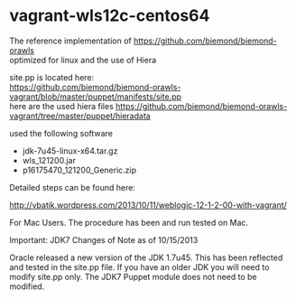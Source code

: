 vagrant-wls12c-centos64
=======================

The reference implementation of https://github.com/biemond/biemond-orawls  
optimized for linux and the use of Hiera  

site.pp is located here:  
https://github.com/biemond/biemond-orawls-vagrant/blob/master/puppet/manifests/site.pp  
here are the used hiera files https://github.com/biemond/biemond-orawls-vagrant/tree/master/puppet/hieradata

used the following software
- jdk-7u45-linux-x64.tar.gz
- wls_121200.jar
- p16175470_121200_Generic.zip

Detailed steps can be found here:

http://vbatik.wordpress.com/2013/10/11/weblogic-12-1-2-00-with-vagrant/

For Mac Users.  The procedure has been and run tested on Mac.


Important: JDK7 Changes of Note as of 10/15/2013

Oracle released a new version of the JDK 1.7u45. This has been reflected and tested in the site.pp file. If you have an older JDK you will need to modify site.pp only. The JDK7 Puppet module does not need to be modified.




